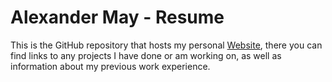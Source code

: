 # Alexander May - Resume

This is the GitHub repository that hosts my personal [Website](xmaayy.github.io), there you can find links to any projects I have done or am working on, as well as information about my previous work experience.

